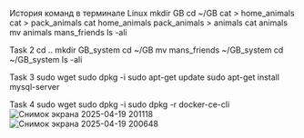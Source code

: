 История команд в терминале Linux
mkdir GB
cd ~/GB
cat > home_animals
cat > pack_animals
cat home_animals pack_animals > animals
cat animals
mv animals mans_friends
ls -ali

Task 2
cd ..
mkdir GB_system
cd ~/GB
mv mans_friends ~/GB_system
cd ~/GB_system
ls -ali

Task 3
sudo wget 
sudo dpkg -i 
sudo apt-get update
sudo apt-get install mysql-server

Task 4
sudo wget 
sudo dpkg -i
sudo dpkg -r docker-ce-cli
![Снимок экрана 2025-04-19 201118](https://github.com/user-attachments/assets/c9301aa7-a994-463c-87b9-d5ab36cb3a1d)
![Снимок экрана 2025-04-19 200648](https://github.com/user-attachments/assets/75912634-5935-4804-accd-cd40139d50a4)
